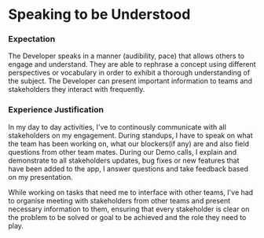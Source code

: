 # Speaking to be Understood

### Expectation
The Developer speaks in a manner (audibility, pace) that allows others to engage and understand. They are able to rephrase a concept using different perspectives or vocabulary in order to exhibit a thorough understanding of the subject. The Developer can present important information to teams and stakeholders they interact with frequently.

### Experience Justification
In my day to day activities, I've to continously communicate with all stakeholders on my engagement. During standups, I have to speak on what the team has been working on, what our blockers(if any) are and also field questions from other team mates. During our Demo calls, I explain and demonstrate to all stakeholders updates, bug fixes or new features that have been added to the app, I answer questions and take feedback based on my presentation.

While working on tasks that need me to interface with other teams, I've had to organise meeting with stakeholders from other teams and present necessary information to them, ensuring that every stakeholder is clear on the problem to be solved or goal to be achieved and the role they need to play.